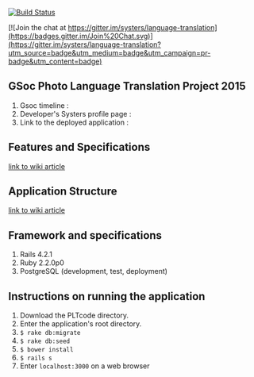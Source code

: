[![Build Status](https://travis-ci.org/systers/language-translation.svg?branch=develop)](https://travis-ci.org/systers/language-translation)

[![Join the chat at https://gitter.im/systers/language-translation](https://badges.gitter.im/Join%20Chat.svg)](https://gitter.im/systers/language-translation?utm_source=badge&utm_medium=badge&utm_campaign=pr-badge&utm_content=badge)

## GSoc Photo Language Translation Project 2015
1. Gsoc timeline : 
2. Developer's Systers profile page : 
3. Link to the deployed application : 

## Features and Specifications
[link to wiki article](https://github.com/systers/language-translation/wiki/Features-and-Specifications)

## Application Structure
[link to wiki article](https://github.com/systers/language-translation/wiki/Application-Structure)

## Framework and specifications

1. Rails 4.2.1
2. Ruby 2.2.0p0
3. PostgreSQL (development, test, deployment)

## Instructions on running the application

1. Download the PLTcode directory.
2. Enter the application's root directory.
3. `$ rake db:migrate`
4. `$ rake db:seed`
5. `$ bower install`
6. `$ rails s`
7. Enter `localhost:3000` on a web browser
